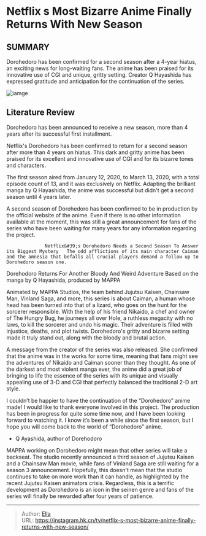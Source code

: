 # Netflix s Most Bizarre Anime Finally Returns With New Season


## SUMMARY 



  Dorohedoro has been confirmed for a second season after a 4-year hiatus, an exciting news for long-waiting fans.   The anime has been praised for its innovative use of CGI and unique, gritty setting.   Creator Q Hayashida has expressed gratitude and anticipation for the continuation of the series.  

![iamge](https://static1.srcdn.com/wordpress/wp-content/uploads/2022/09/Caiman-and-Nikaido-in-Dorohedoro.jpg)

## Literature Review
Dorohedoro has been announced to receive a new season, more than 4 years after its successful first installment.




Netflix&#39;s Dorohedoro has been confirmed to return for a second season after more than 4 years on hiatus. This dark and gritty anime has been praised for its excellent and innovative use of CGI and for its bizarre tones and characters.




The first season aired from January 12, 2020, to March 13, 2020, with a total episode count of 13, and it was exclusively on Netflix. Adapting the brilliant manga by Q Hayashida, the anime was successful but didn&#39;t get a second season until 4 years later.


 

A second season of Dorohedoro has been confirmed to be in production by the official website of the anime. Even if there is no other information available at the moment, this was still a great announcement for fans of the series who have been waiting for many years for any information regarding the project.

                  Netflix&#39;s Dorohedoro Needs a Second Season To Answer its Biggest Mystery   The odd afflictions of its main character Caiman and the amnesia that befalls all crucial players demand a follow up to Dorohedoro season one.     





 Dorehodoro Returns For Another Bloody And Weird Adventure 
Based on the manga by Q Hayashida, produced by MAPPA
          

Animated by MAPPA Studios, the team behind Jujutsu Kaisen, Chainsaw Man, Vinland Saga, and more, this series is about Caiman, a human whose head has been turned into that of a lizard, who goes on the hunt for the sorcerer responsible. With the help of his friend Nikaido, a chef and owner of The Hungry Bug, he journeys all over Hole, a ruthless megacity with no laws, to kill the sorcerer and undo his magic. Their adventure is filled with injustice, deaths, and plot twists. Dorohedoro&#39;s gritty and bizarre setting made it truly stand out, along with the bloody and brutal action.

          




A message from the creator of the series was also released. She confirmed that the anime was in the works for some time, meaning that fans might see the adventures of Nikaido and Caiman sooner than they thought. As one of the darkest and most violent manga ever, the anime did a great job of bringing to life the essence of the series with its unique and visually appealing use of 3-D and CGI that perfectly balanced the traditional 2-D art style.



I couldn’t be happier to have the continuation of the “Dorohedoro” anime made! I would like to thank everyone involved in this project. The production has been in progress for quite some time now, and I have been looking forward to watching it. I know it’s been a while since the first season, but I hope you will come back to the world of “Dorohedoro” anime.


- Q Ayashida, author of Dorehodoro




MAPPA working on Dorohedoro might mean that other series will take a backseat. The studio recently announced a third season of Jujutsu Kaisen and a Chainsaw Man movie, while fans of Vinland Saga are still waiting for a season 3 announcement. Hopefully, this doesn&#39;t mean that the studio continues to take on more work than it can handle, as highlighted by the recent Jujutsu Kaisen animators crisis. Regardless, this is a terrific development as Dorohedoro is an icon in the seinen genre and fans of the series will finally be rewarded after four years of patience.






---

> Author: [Ella](https://instagram.hk.cn/)  
> URL: https://instagram.hk.cn/tv/netflix-s-most-bizarre-anime-finally-returns-with-new-season/  

